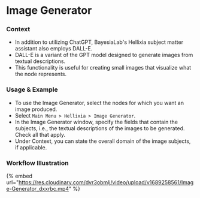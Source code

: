 # Image Generator

### Context

* In addition to utilizing ChatGPT, BayesiaLab's Hellixia subject matter assistant also employs DALL-E.&#x20;
* DALL-E is a variant of the GPT model designed to generate images from textual descriptions.&#x20;
* This functionality is useful for creating small images that visualize what the node represents.

### Usage & Example

* To use the Image Generator, select the nodes for which you want an image produced.
* Select `Main Menu > Hellixia > Image Generator`.
* In the Image Generator window, specify the fields that contain the subjects, i.e., the textual descriptions of the images to be generated. Check all that apply.
* Under Context, you can state the overall domain of the image subjects, if applicable.

### Workflow Illustration

{% embed url="https://res.cloudinary.com/dvr3obmlj/video/upload/v1689258561/Image-Generator_dxxrbc.mp4" %}
